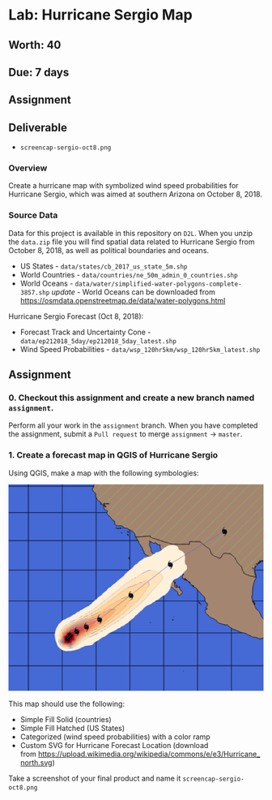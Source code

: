 # Lab: Hurricane Sergio Map
## Worth: 40
## Due: 7 days
## Assignment

## Deliverable
- `screencap-sergio-oct8.png`

### Overview
Create a hurricane map with symbolized wind speed probabilities for Hurricane Sergio, which was aimed at southern Arizona on October 8, 2018.

### Source Data
Data for this project is available in this repository on `D2L`. When you unzip the `data.zip` file you will find spatial data related to Hurricane Sergio from October 8, 2018, as well as political boundaries and oceans.

- US States - `data/states/cb_2017_us_state_5m.shp`
- World Countries - `data/countries/ne_50m_admin_0_countries.shp`
- World Oceans - `data/water/simplified-water-polygons-complete-3857.shp`
_update_ - World Oceans can be downloaded from https://osmdata.openstreetmap.de/data/water-polygons.html

Hurricane Sergio Forecast (Oct 8, 2018):

- Forecast Track and Uncertainty Cone - `data/ep212018_5day/ep212018_5day_latest.shp`
- Wind Speed Probabilities - `data/wsp_120hr5km/wsp_120hr5km_latest.shp`

## Assignment


### 0. Checkout this assignment and create a new branch named `assignment`.
Perform all your work in the `assignment` branch. When you have completed the assignment, submit a `Pull request` to merge `assignment` -> `master`.

### 1. Create a forecast map in QGIS of Hurricane Sergio
Using QGIS, make a map with the following symbologies:

![Figure 1](hurricane_sergio_map.png)

This map should use the following:

- Simple Fill Solid (countries)
- Simple Fill Hatched (US States)
- Categorized (wind speed probabilities) with a color ramp
- Custom SVG for Hurricane Forecast Location (download from https://upload.wikimedia.org/wikipedia/commons/e/e3/Hurricane_north.svg)

Take a screenshot of your final product and name it `screencap-sergio-oct8.png`
